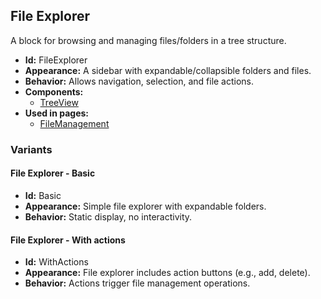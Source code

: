 ## File Explorer
A block for browsing and managing files/folders in a tree structure.
- **Id:** FileExplorer
- **Appearance:** A sidebar with expandable/collapsible folders and files.
- **Behavior:** Allows navigation, selection, and file actions.
- **Components:**
  - [TreeView](components.md#tree-view)
- **Used in pages:**
  - [FileManagement](pages.md#file-management)
### Variants
#### File Explorer - **Basic**
- **Id:** Basic
- **Appearance:** Simple file explorer with expandable folders.
- **Behavior:** Static display, no interactivity.
#### File Explorer - **With actions**
- **Id:** WithActions
- **Appearance:** File explorer includes action buttons (e.g., add, delete).
- **Behavior:** Actions trigger file management operations.
